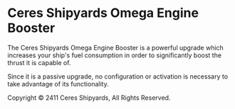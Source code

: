 # Ceres Shipyards Omega Engine Booster

The Ceres Shipyards Omega Engine Booster is a powerful upgrade which
increases your ship's fuel consumption in order to significantly boost
the thrust it is capable of.

Since it is a passive upgrade, no configuration or activation is
necessary to take advantage of its functionality.

Copyright © 2411 Ceres Shipyards, All Rights Reserved.
